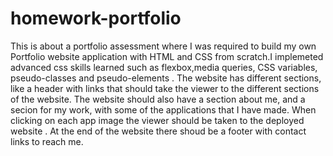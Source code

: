 # homework-portfolio
This is about a portfolio assessment where I was required to build my own Portfolio website application with HTML and CSS  from scratch.I implemeted advanced css skills learned such as flexbox,media queries, CSS variables, pseudo-classes and pseudo-elements . The website  has different sections, like a header with links that should take the viewer to the different sections of the website. The website should also have a section about me, and a secion for my work, with some of the applications that I have made. When clicking on each app image the viewer should be taken to the deployed website . At the end of the website there shoud be a footer with contact links to reach me.
